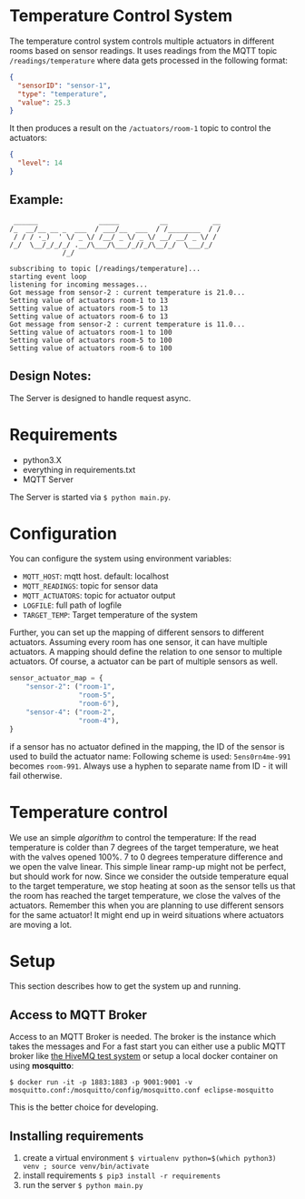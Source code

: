 # Temperature Control System


The temperature control system controls multiple actuators in different rooms based on sensor readings.
It uses readings from the MQTT topic `/readings/temperature` where data gets
processed in the following format:

```json
{
  "sensorID": "sensor-1",
  "type": "temperature",
  "value": 25.3
}
```

It then produces a result on the `/actuators/room-1` topic to control the actuators:

```json
{
  "level": 14
}
```

## Example:

```
 ______               _____          __           __
/_  __/__ __ _  ___  / ___/__  ___  / /________  / /
 / / / -_)  ' \/ _ \/ /__/ _ \/ _ \/ __/ __/ _ \/ /
/_/  \__/_/_/_/ .__/\___/\___/_//_/\__/_/  \___/_/
             /_/

subscribing to topic [/readings/temperature]...
starting event loop
listening for incoming messages...
Got message from sensor-2 : current temperature is 21.0...
Setting value of actuators room-1 to 13
Setting value of actuators room-5 to 13
Setting value of actuators room-6 to 13
Got message from sensor-2 : current temperature is 11.0...
Setting value of actuators room-1 to 100
Setting value of actuators room-5 to 100
Setting value of actuators room-6 to 100
```


## Design Notes:
The Server is designed to handle request async.

# Requirements

- python3.X
- everything in requirements.txt
- MQTT Server

The Server is started via `$ python main.py`.

# Configuration

You can configure the system using environment variables:

- `MQTT_HOST`: mqtt host. default: localhost
- `MQTT_READINGS`: topic for sensor data
- `MQTT_ACTUATORS`: topic for actuator output
- `LOGFILE`: full path of logfile
- `TARGET_TEMP`: Target temperature of the system

Further, you can set up the mapping of different sensors to different actuators.
Assuming every room has one sensor, it can have multiple actuators.
A mapping should define the relation to one sensor to multiple actuators. Of course,
a actuator can be part of multiple sensors as well.

```python
sensor_actuator_map = {
    "sensor-2": ("room-1",
                 "room-5",
                 "room-6"),
    "sensor-4": ("room-2",
                 "room-4"),
}
```

if a sensor has no actuator defined in the mapping, the ID of the sensor is used
to build the actuator name: Following scheme is used:
`5ens0rn4me-991` becomes `room-991`. Always use a hyphen to separate name from ID - it will fail otherwise.


# Temperature control

We use an simple *algorithm* to control the temperature:
If the read temperature is colder than 7 degrees of the target temperature,
we heat with the valves opened 100%. 7 to 0 degrees temperature difference and we open the valve linear.
This simple linear ramp-up might not be perfect, but should work for now.
Since we consider the outside temperature equal to the target temperature,
we stop heating at soon as the sensor tells us that the room has reached the target temperature, we close the valves of the actuators.
Remember this when you are planning to use different sensors for the same actuator!
It might end up in weird situations where actuators are moving a lot.

# Setup

This section describes how to get the system up and running.

## Access to MQTT Broker

Access to an MQTT Broker is needed. The broker is the instance which takes the messages and  For a fast start you can either use a public MQTT broker like [the HiveMQ test system](http://www.mqtt-dashboard.com/) or setup a local docker container on using **mosquitto**:

`$ docker run -it -p 1883:1883 -p 9001:9001 -v mosquitto.conf:/mosquitto/config/mosquitto.conf eclipse-mosquitto`

This is the better choice for developing.

## Installing requirements

1. create a virtual environment
  `$ virtualenv python=$(which python3) venv ; source venv/bin/activate`
2. install requirements
  `$ pip3 install -r requirements`
3. run the server
  `$ python main.py`


